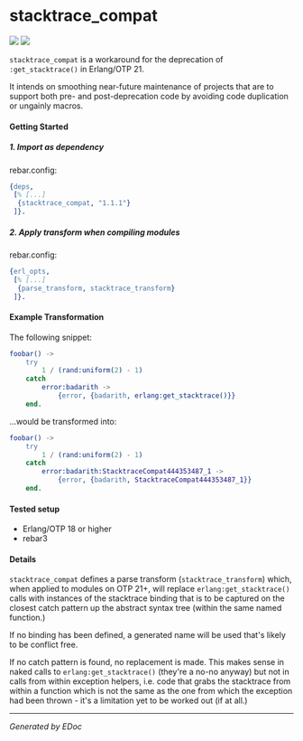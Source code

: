 # stacktrace\_compat

[![](https://img.shields.io/hexpm/v/stacktrace_compat.svg?style=flat)](https://hex.pm/packages/stacktrace_compat)
[![](https://travis-ci.org/g-andrade/stacktrace_compat.png?branch=master)](https://travis-ci.org/g-andrade/stacktrace_compat)

`stacktrace_compat` is a workaround for the deprecation of
`:get_stacktrace()` in Erlang/OTP 21.

It intends on smoothing near-future maintenance of projects that are to
support both pre- and post-deprecation code by avoiding code duplication
or ungainly macros.

#### Getting Started

##### 1\. Import as dependency

rebar.config:

``` erlang
{deps,
 [% [...]
  {stacktrace_compat, "1.1.1"}
 ]}.
```

##### 2\. Apply transform when compiling modules

rebar.config:

``` erlang
{erl_opts,
 [% [...]
  {parse_transform, stacktrace_transform}
 ]}.
```

#### Example Transformation

The following snippet:

``` erlang
foobar() ->
    try
        1 / (rand:uniform(2) - 1)
    catch
        error:badarith ->
            {error, {badarith, erlang:get_stacktrace()}}
    end.
```

...would be transformed into:

``` erlang
foobar() ->
    try
        1 / (rand:uniform(2) - 1)
    catch
        error:badarith:StacktraceCompat444353487_1 ->
            {error, {badarith, StacktraceCompat444353487_1}}
    end.
```

#### Tested setup

  - Erlang/OTP 18 or higher
  - rebar3

#### Details

`stacktrace_compat` defines a parse transform (`stacktrace_transform`)
which, when applied to modules on OTP 21+, will replace
`erlang:get_stacktrace()` calls with instances of the stacktrace binding
that is to be captured on the closest catch pattern up the abstract
syntax tree (within the same named function.)

If no binding has been defined, a generated name will be used that's
likely to be conflict free.

If no catch pattern is found, no replacement is made. This makes sense
in naked calls to `erlang:get_stacktrace()` (they're a no-no anyway) but
not in calls from within exception helpers, i.e. code that grabs the
stacktrace from within a function which is not the same as the one from
which the exception had been thrown - it's a limitation yet to be worked
out (if at all.)

-----

*Generated by EDoc*
